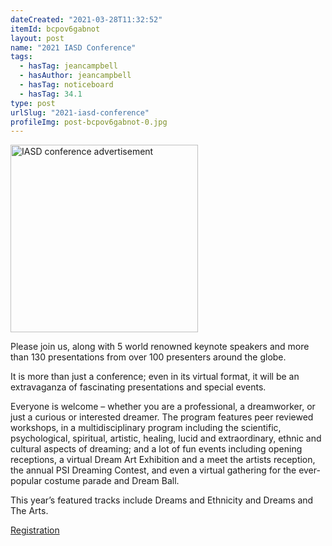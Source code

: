 ```yaml
---
dateCreated: "2021-03-28T11:32:52"
itemId: bcpov6gabnot
layout: post
name: "2021 IASD Conference"
tags:
  - hasTag: jeancampbell
  - hasAuthor: jeancampbell
  - hasTag: noticeboard
  - hasTag: 34.1
type: post
urlSlug: "2021-iasd-conference"
profileImg: post-bcpov6gabnot-0.jpg
---
```


<a href="https://iasdconferences.org/2021/registration">
<img src="../images/post-bcpov6gabnot-0.jpg" alt="IASD conference advertisement" width="300" height="auto"/>
</a>

Please join us, along with 5 world renowned keynote speakers and more than 130 presentations from over 100 presenters around the globe. 

It is more than just a conference; even in its virtual format, it will be an extravaganza of fascinating presentations and special events. 

Everyone is welcome – whether you are a professional, a dreamworker, or just a curious or interested dreamer. 
The program features peer reviewed workshops, in a multidisciplinary program including the scientific, psychological, spiritual, artistic, healing, lucid and extraordinary, ethnic and cultural aspects of dreaming; and a lot of fun events including opening receptions, a virtual Dream Art Exhibition and a meet the artists reception, the annual PSI Dreaming Contest, and even a virtual gathering for the ever-popular costume parade and Dream Ball. 

This year’s featured tracks include Dreams and Ethnicity and Dreams and The Arts.

[Registration](https://iasdconferences.org/2021/registration/)













